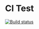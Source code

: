 # CI Test

[![Build status](https://ci.appveyor.com/api/projects/status/slcnbnc0muowalo9?svg=true)](https://ci.appveyor.com/project/allvb/methods)